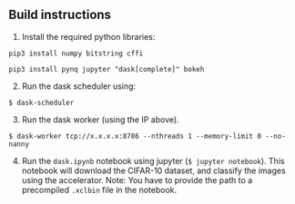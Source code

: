 ## Build instructions

1. Install the required python libraries:

```pip3 install numpy bitstring cffi ```

```pip3 install pynq jupyter "dask[complete]" bokeh```

2. Run the dask scheduler using:

```$ dask-scheduler```

3. Run the dask worker (using the IP above).

```$ dask-worker tcp://x.x.x.x:8786 --nthreads 1 --memory-limit 0 --no-nanny```


4. Run the `dask.ipynb` notebook using jupyter (```$ jupyter notebook```). This notebook will download the CIFAR-10 dataset, and classify the images using the accelerator. Note: You have to provide the path to a precompiled `.xclbin` file in the notebook.
